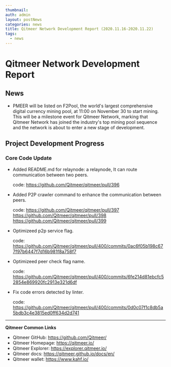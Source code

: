 ```yaml
---
thumbnail: 
auth: admin
layout: postNews
categories: news
title: Qitmeer Network Development Report (2020.11.16-2020.11.22)
tags:
  - news
---
```


# Qitmeer Network Development Report

## News

- PMEER will be listed on F2Pool, the world's largest comprehensive digital currency mining pool, at 11:00 on November 30 to start mining. This will be a milestone event for Qitmeer Network, marking that Qitmeer Network has joined the industry's top mining pool sequence and the network is about to enter a new stage of development.

## Project Development Progress

### Core Code Update

- Added README.md for relaynode: a relaynode, It can route communication between two peers. 

  code:
 https://github.com/Qitmeer/qitmeer/pull/396

- Added P2P crawler command to enhance the communication between peers.

  code:
https://github.com/Qitmeer/qitmeer/pull/397
https://github.com/Qitmeer/qitmeer/pull/398
https://github.com/Qitmeer/qitmeer/pull/399

- Optimizeed p2p service flag.

  code:
https://github.com/Qitmeer/qitmeer/pull/400/commits/0ac6f05b198c677f97b6447f7d16b981f8a758f7

- Optimizeed peer check flag name.

  code:
https://github.com/Qitmeer/qitmeer/pull/400/commits/6fe214d81ebcfc52854e869920fc2913e321d6df

- Fix code errors detected by linter.

  code:
https://github.com/Qitmeer/qitmeer/pull/400/commits/0d0c07f1c8db5a5bdb3c4e3815ed0ff634d2d741


----------------------

**Qitmeer Common Links**

* Qitmeer GitHub: https://github.com/Qitmeer/
* Qitmeer Homepage: https://qitmeer.io/
* Qitmeer Explorer: https://explorer.qitmeer.io/
* Qitmeer docs: https://qitmeer.github.io/docs/en/
* Qitmeer wallet: https://www.kahf.io/